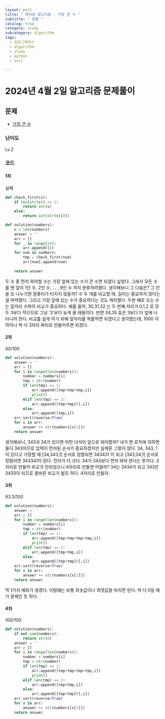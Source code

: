 ```yaml
---
layout: post
title: " 파이썬 알고리즘 : 가장 큰 수 "
subtitle: " 정렬 "
catalog: true
category: study
subcategory: algorithm
tags:
  - 프로그래머스
  - algorithm
  - study
  - python
  - sort

---
```


# 2024년 4월 2일 알고리즘 문제풀이

## 문제
- [가장 큰 수](https://school.programmers.co.kr/learn/courses/30/lessons/42746)

### 난이도

Lv.2

### 코드

#### 1차

실패


```python
def check_first(s):
    if len(str(s)) == 1:
        return int(s)
    else:
        return int(str(s)[0])

def solution(numbers):
    n = len(numbers)
    answer = ''
    arr = []
    for _ in range(10):
        arr.append([])
    for num in numbers:
        tmp = check_first(num)
        arr[num].append(num)
        
    return answer
```

두 수 중 먼저 와야할 수는 가장 앞에 있는 수가 큰 수면 되겠다 싶었다. 그래서 모든 수를 맨 앞이 1인 수, 2인 수, ... , 9인 수 까지 분류하려했다. 생각해보니 그 다음은? 그 안을 또 나누기엔 컴퓨터가 터지지 않을까?
수 두 개를 비교할 때, 길이는 중요하지 않다는 걸 파악했다. 그리고 가장 앞에 있는 수가 중요하다는 것도 캐치했다. 두번 째로 오는 수는 앞자리 수와의 비교가 중요하다. 예를 들어, 30,31,32 는 두 번째 자리가 0,1,2 로 모두 3보다 작으므로 그냥 '3'보다 늦게 올 애들이다. 반면 34,35 등은 3보다 더 앞에 나타나야 한다. 비교를 쉽게 하기 위해 앞자리를 복붙하면 되겠다고 생각했는데, 1000 이하이니 싹 다 3자리 짜리로 만들어주면 되겠다.

#### 2차

40/100

```python
def solution(numbers):
    answer = ''
    arr = []
    for i in range(len(numbers)):
        number = numbers[i]
        tmp = str(number)
        if len(tmp) == 1:
            arr.append([tmp+tmp+tmp,i])
            print()
        elif len(tmp) == 2:
            arr.append([tmp+tmp[0],i])
        else:
            arr.append([tmp,i])
    arr.sort(reverse=True)
    for x in arr:
        answer += str(numbers[x[1]])
    return answer
```

생각해보니, 343과 34가 있다면 어떤 녀석이 앞으로 와야할까? 내가 짠 로직에 의하면 둘다 343이므로 입력이 먼저된 순서가 중요하겠지만 실제론 그렇지 않다. 34, 343, 1이 있다고 가정할 때 [34,343,1] 순서로 정렬되면 343431 이 되고 [343,34,1] 순서로 정렬되면 343341이 된다. 전자가 더 크다. 34가 343보다 먼저 와야 한다는 뜻이다. 3자리로 만들어 비교가 안되었으니 4자리로 만들면 어떨까? 34는 3434가 되고 343은 3433이 되므로 올바른 비교가 될듯 하다. 4자리로 만들자.


#### 3차

93.3/100
```python
def solution(numbers):
    answer = ''
    arr = []
    for i in range(len(numbers)):
        number = numbers[i]
        tmp = str(number)
        if len(tmp) == 1:
            arr.append([tmp+tmp+tmp+tmp,i])
            print()
        elif len(tmp) == 2:
            arr.append([tmp+tmp,i])
        else:
            arr.append([tmp+tmp[0],i])
    arr.sort(reverse=True)
    for x in arr:
        answer += str(numbers[x[1]])
    return answer
```

딱 1가지 예외가 생겼다. 이럴떄는 보통 최솟값이나 최댓값을 따지면 된다. 싹 다 0일 때가 문제인 듯 하다.


#### 4차

100/100

```python
def solution(numbers):
    if not sum(numbers):
        return str(0)
    answer = ''
    arr = []
    for i in range(len(numbers)):
        number = numbers[i]
        tmp = str(number)
        if len(tmp) == 1:
            arr.append([tmp+tmp+tmp+tmp,i])
            print()
        elif len(tmp) == 2:
            arr.append([tmp+tmp,i])
        else:
            arr.append([tmp+tmp[0],i])
    arr.sort(reverse=True)
    for x in arr:
        answer += str(numbers[x[1]])
    return answer
```
